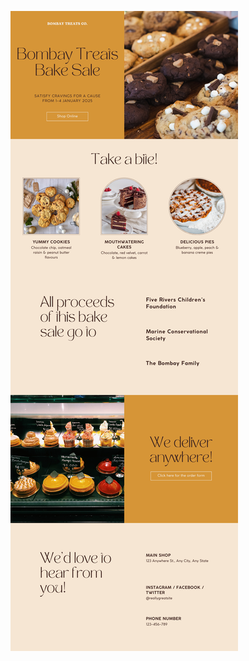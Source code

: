 ![template](https://raw.githubusercontent.com/ShriIraCatalog/resources-two/refs/heads/master/2025/04/20/20250420172934.png)
